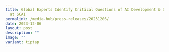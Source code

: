 ```yaml
---
title: Global Experts Identify Critical Questions of AI Development & Deployment
  at SCAI
permalink: /media-hub/press-releases/20231206/
date: 2023-12-06
layout: post
description: ""
image: ""
variant: tiptap
---
```

